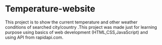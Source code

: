 # Temperature-website
This project is to show the current temperature and other weather conditions of searched city/country .This project was made just for learning purpose using basics of web development (HTML,CSS,JavaScript) and using API from rapidapi.com.
